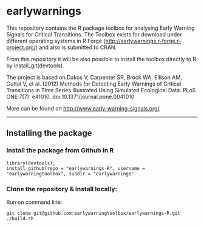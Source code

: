 # earlywarnings

This repository contains the R package toolbox for analysing Early Warning Signals for Critical Transitions. The Toolbox exists for download under different operating systems in R Forge (http://earlywarnings.r-forge.r-project.org/) and also is submitted to CRAN.

From this repository it will be also possible to install the toolbox directly to R by install_git(devtools).

The project is based on Dakos V, Carpenter SR, Brock WA, Ellison AM, Guttal V, et al. (2012) Methods for Detecting Early Warnings of Critical Transitions in Time Series Illustrated Using Simulated Ecological Data. PLoS ONE 7(7): e41010. doi:10.1371/journal.pone.0041010

More can be found on http://www.early-warning-signals.org/

------------------------------------------------------------

## Installing the package

### Install the package from Github in R
```{r}
library(devtools); 
install_github(repo = "earlywarnings-R", username = "earlywarningtoolbox", subdir = "earlywarnings"
```

### Clone the repository & install locally:

Run on command line:
<pre><code>git clone git@github.com:earlywarningtoolbox/earlywarnings-R.git
./build.sh
</pre></code>

